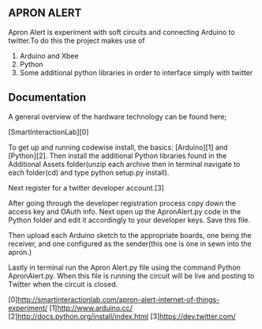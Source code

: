 ## APRON ALERT

Apron Alert is experiment with soft circuits and connecting Arduino to twitter.To do this the project makes use of 

1. Arduino and Xbee
2. Python
3. Some additional python libraries in order to interface simply with twitter

## Documentation
A general overview of the hardware technology can be found here;

[SmartInteractionLab][0]

To get up and running codewise install, the basics: [Arduino][1] and [Python][2].  Then install the additional Python libraries found in the Additional Assets folder(unzip each archive then in terminal navigate to each folder(cd) and type python setup.py install).

Next register for a twitter developer account.[3]

After going through the developer registration process copy down the access key and OAuth info. Next open up the ApronAlert.py code in the Python folder and edit it accordingly to your developer keys. Save this file.

Then upload each Arduino sketch to the appropriate boards, one being the receiver, and one configured as the sender(this one is one in sewn into the apron.)

Lastly in terminal run the Apron Alert.py file using the command Python ApronAlert.py.  When this file is running the circuit will be live and posting to Twitter when the circuit is closed.

[0]http://smartinteractionlab.com/apron-alert-internet-of-things-experiment/
[1]http://www.arduino.cc/
[2]http://docs.python.org/install/index.html
[3]https://dev.twitter.com/
